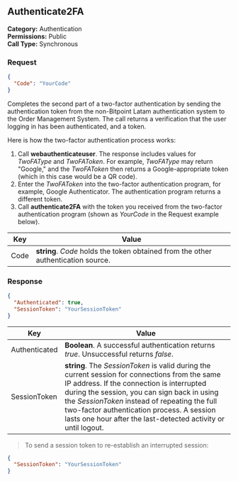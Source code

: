 ## Authenticate2FA

**Category:** Authentication<br />
**Permissions:** Public<br />
**Call Type:** Synchronous

### Request
```json
{
  "Code": "YourCode"
}
```

Completes the second part of a two-factor authentication by sending the authentication token from the non-Bitpoint Latam  authentication system to the Order Management System. The call returns a verification that the user logging in has been authenticated, and a token.

Here is how the two-factor authentication process works:

1. Call **webauthenticateuser**. The response includes values for *TwoFAType* and *TwoFAToken*. For example, *TwoFAType* may return "Google," and the *TwoFAToken* then returns a Google-appropriate token (which in this case would be a QR code).
2. Enter the *TwoFAToken* into the two-factor authentication program, for example, Google Authenticator. The authentication program returns a different token.
3. Call **authenticate2FA** with the token you received from the two-factor authentication program (shown as *YourCode* in the Request example below).

| Key    | Value                                                        |
| ------ | ------------------------------------------------------------ |
| Code   | **string**. *Code* holds the token obtained from the other authentication source. |


### Response
```json
{
  "Authenticated": true,
  "SessionToken": "YourSessionToken"
}
```


| Key           | Value                                                        |
| ------------- | ------------------------------------------------------------ |
| Authenticated | **Boolean**. A successful authentication returns *true*. Unsuccessful returns *false*. |
| SessionToken  | **string**. The *SessionToken* is valid during the current session for connections from the same IP address. If the connection is interrupted during the session, you can sign back in using the *SessionToken* instead of repeating the full two-factor authentication process. A session lasts one hour after the last-detected activity or until logout. |

>To send a session token to re-establish an interrupted session:

```json
{
  "SessionToken": "YourSessionToken"
}
```



